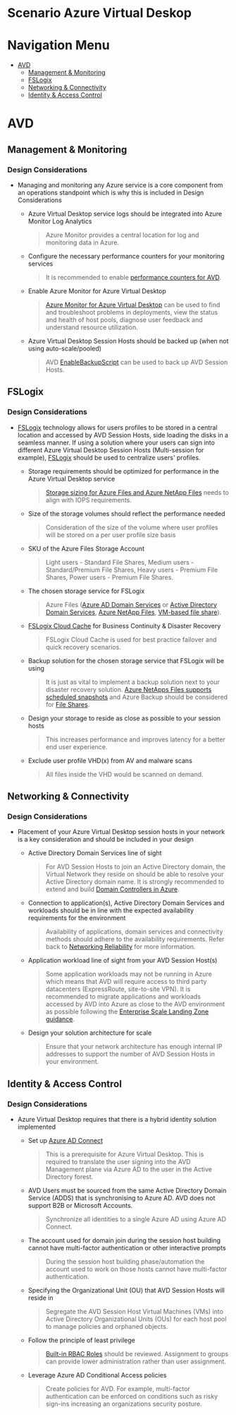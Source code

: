 # Scenario Azure Virtual Deskop

# Navigation Menu

  - [AVD](#AVD)
    - [Management &amp; Monitoring](#Management--Monitoring)
    - [FSLogix](#FSLogix)
    - [Networking &amp; Connectivity](#Networking--Connectivity)
    - [Identity &amp; Access Control](#Identity--Access-Control)
# AVD
        
## Management &amp; Monitoring
### Design Considerations
* Managing and monitoring any Azure service is a core component from an operations standpoint which is why this is included in Design Considerations
  - Azure Virtual Desktop service logs should be integrated into Azure Monitor Log Analytics
    > Azure Monitor provides a central location for log and monitoring data in Azure.
                                
                            
  - Configure the necessary performance counters for your monitoring services
    > It is recommended to enable [performance counters for AVD](https://docs.microsoft.com/azure/virtual-desktop/azure-monitor#set-up-performance-counters).
                                
                            
  - Enable Azure Monitor for Azure Virtual Desktop
    > [Azure Monitor for Azure Virtual Desktop](https://docs.microsoft.com/azure/virtual-desktop/azure-monitor) can be used to find and troubleshoot problems in deployments, view the status and health of host pools, diagnose user feedback and understand resource utilization.
                                
                            
  - Azure Virtual Desktop Session Hosts should be backed up (when not using auto-scale/pooled)
    > AVD [EnableBackupScript](https://github.com/Azure/RDS-Templates/tree/master/EnableBackupScript) can be used to back up AVD Session Hosts.
                                
                            
## FSLogix
### Design Considerations
* [FSLogix](https://docs.microsoft.com/en-us/azure/architecture/example-scenario/wvd/windows-virtual-desktop-fslogix) technology allows for users profiles to be stored in a central location and accessed by AVD Session Hosts, side loading the disks in a seamless manner. If using a solution where your users can sign into different Azure Virtual Desktop Session Hosts (Multi-session for example), [FSLogix](https://docs.microsoft.com/azure/architecture/example-scenario/wvd/windows-virtual-desktop-fslogix) should be used to centralize users&#39; profiles.
  - Storage requirements should be optimized for performance in the Azure Virtual Desktop service
    > [Storage sizing for Azure Files and Azure NetApp Files](https://docs.microsoft.com/azure/architecture/example-scenario/wvd/windows-virtual-desktop-fslogix#performance-requirements) needs to align with IOPS requirements.
                                
                            
  - Size of the storage volumes should reflect the performance needed
    > Consideration of the size of the volume where user profiles will be stored on a per user profile size basis
                                
                            
  - SKU of the Azure Files Storage Account
    > Light users - Standard File Shares, Medium users - Standard/Premium File Shares, Heavy users - Premium File Shares, Power users - Premium File Shares.
                                
                            
  - The chosen storage service for FSLogix
    > Azure Files ([Azure AD Domain Services](https://docs.microsoft.com/azure/virtual-desktop/create-profile-container-adds) or [Active Directory Domain Services](https://docs.microsoft.com/azure/virtual-desktop/create-file-share), [Azure NetApp Files](https://docs.microsoft.com/azure/virtual-desktop/create-fslogix-profile-container), [VM-based file share](https://docs.microsoft.com/azure/virtual-desktop/create-host-pools-user-profile)).
                                
                            
  - [FSLogix Cloud Cache](https://docs.microsoft.com/fslogix/cloud-cache-resiliency-availability-cncpt) for Business Continuity &amp; Disaster Recovery
    > FSLogix Cloud Cache is used for best practice failover and quick recovery scenarios.
                                
                            
  - Backup solution for the chosen storage service that FSLogix will be using
    > It is just as vital to implement a backup solution next to your disaster recovery solution. [Azure NetApps Files supports scheduled snapshots](https://docs.microsoft.com/azure/azure-netapp-files/azure-netapp-files-manage-snapshots) and Azure Backup should be considered for [File Shares](https://docs.microsoft.com/azure/backup/azure-file-share-backup-overview).
                                
                            
  - Design your storage to reside as close as possible to your session hosts
    > This increases performance and improves latency for a better end user experience.
                                
                            
  - Exclude user profile VHD(x) from AV and malware scans
    > All files inside the VHD would be scanned on demand.
                                
                            
## Networking &amp; Connectivity
### Design Considerations
* Placement of your Azure Virtual Desktop session hosts in your network is a key consideration and should be included in your design
  - Active Directory Domain Services line of sight
    > For AVD Session Hosts to join an Active Directory domain, the Virtual Network they reside on should be able to resolve your Active Directory domain name. It is strongly recommended to extend and build [Domain Controllers in Azure](https://docs.microsoft.com/azure/architecture/reference-architectures/identity/adds-extend-domain).
                                
                            
  - Connection to application(s), Active Directory Domain Services and workloads should be in line with the expected availability requirements for the environment
    > Availability of applications, domain services and connectivity methods should adhere to the availability requirements. Refer back to [Networking Reliability](https://github.com/Azure/WellArchitected-Assessment/blob/main/assessments/reliability/application.md#networking--connectivity) for more information.
                                
                            
  - Application workload line of sight from your AVD Session Host(s)
    > Some application workloads may not be running in Azure which means that AVD will require access to third party datacenters (ExpressRoute, site-to-site VPN). It is recommended to migrate applications and workloads accessed by AVD into Azure as close to the AVD environment as possible following the [Enterprise Scale Landing Zone guidance](https://docs.microsoft.com/azure/cloud-adoption-framework/ready/landing-zone/).
                                
                            
  - Design your solution architecture for scale
    > Ensure that your network architecture has enough internal IP addresses to support the number of AVD Session Hosts in your environment.
                                
                            
## Identity &amp; Access Control
### Design Considerations
* Azure Virtual Desktop requires that there is a hybrid identity solution implemented
  - Set up [Azure AD Connect](https://docs.microsoft.com/azure/active-directory/hybrid/whatis-azure-ad-connect)
    > This is a prerequisite for Azure Virtual Desktop. This is required to translate the user signing into the AVD Management plane via Azure AD to the user in the Active Directory forest.
                                
                            
  - AVD Users must be sourced from the same Active Directory Domain Service (ADDS) that is synchronising to Azure AD. AVD does not support B2B or Microsoft Accounts.
    > Synchronize all identities to a single Azure AD using Azure AD Connect.
                                
                            
  - The account used for domain join during the session host building cannot have multi-factor authentication or other interactive prompts
    > During the session host building phase/automation the account used to work on those hosts cannot have multi-factor authentication.
                                
                            
  - Specifying the Organizational Unit (OU) that AVD Session Hosts will reside in
    > Segregate the AVD Session Host Virtual Machines (VMs) into Active Directory Organizational Units (OUs) for each host pool to manage policies and orphaned objects.
                                
                            
  - Follow the principle of least privilege
    > [Built-in RBAC Roles](https://docs.microsoft.com/azure/virtual-desktop/rbac) should be reviewed. Assignment to groups can provide lower administration rather than user assignment.
                                
                            
  - Leverage Azure AD Conditional Access policies
    > Create policies for AVD. For example, multi-factor authentication can be enforced on conditions such as risky sign-ins increasing an organizations security posture.
                                
                            
